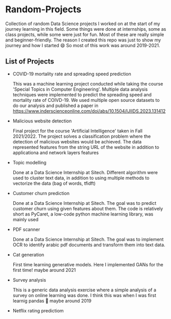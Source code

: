 # Random-Projects
Collection of random Data Science projects I worked on at the start of my journey learning in this field. Some things were done at internships, some as class projects, while some were just for fun. Most of these are really simple and beginner-friendly. The reason I created this repo was just to show my journey and how I started 😄 So most of this work was around 2019-2021.

## List of Projects
- COVID-19 mortality rate and spreading speed prediction
  
  This was a machine learning project conducted while taking the course 'Special Topics in Computer Engineering'. Multiple data analysis techniques were implemented to predict the spreading speed and mortality rate of COIVD-19. We used multiple open source datasets to do our analysis and published a paper in https://www.inderscienceonline.com/doi/abs/10.1504/IJIIDS.2023.131412
  
- Malicious website detection

  Final project for the course 'Artificial Intelligence' taken in Fall 2021/2022. The project solves a classification problem where the detection of malicious websites would be achieved. The data represented features from the string URL of the website in addition to applicationa and network layers features
  
- Topic modelling

  Done at a Data Science Internship at Sitech. Different algorithm were used to cluster text data, in addition to using multiple methods to vectorize the data (bag of words, tfidft)
  
- Customer churn prediction

  Done at a Data Science Internship at Sitech. The goal was to predict customer churn using given features about them. The code is relatively short as PyCaret, a low-code python machine learning library, was mainly used
  
- PDF scanner

  Done at a Data Science Internship at Sitech. The goal was to implement OCR to identify arabic pdf documents and transform them into text data.
  
- Cat generation

  First time learning generative models. Here I implemented GANs for the first time! maybe around 2021
  
- Survey analysis

  This is a generic data analysis exercise where a simple analysis of a survey on online learning was done. I think this was when I was first learnig pandas 🐼 maybe around 2019

- Netflix rating predictiom
